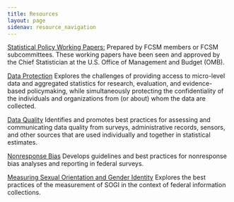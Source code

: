 ```yaml
---
title: Resources
layout: page
sidenav: resource_navigation
---
```


<p><a class="fcsm-main-links" href="/resources/statistical-policy-working-papers">Statistical Policy Working Papers:</a> Prepared by FCSM members or FCSM subcommittees. These working papers have been seen and approved by the Chief Statistician at the U.S. Office of Management and Budget (OMB).</p>

<p><a class="fcsm-main-links" href="/resources/safe-guard-data">Data Protection</a> Explores the challenges of providing access to micro-level data and aggregated statistics for research, evaluation, and evidence-based policymaking, while simultaneously protecting the confidentiality of the individuals and organizations from (or about) whom the data are collected.</p>

<p><a class="fcsm-main-links" href="/resources/data-quality-subcommittee">Data Quality</a> Identifies and promotes best practices for assessing and communicating data quality from surveys, administrative records, sensors, and other sources that are used individually and together in statistical estimates.</p>

<p><a class="fcsm-main-links" href="/resources/non-response-bias">Nonresponse Bias</a> Develops guidelines and best practices for nonresponse bias analyses and reporting in federal surveys.</p>

<p><a class="fcsm-main-links" href="/resources/sogi">Measuring Sexual Orientation and Gender Identity</a> Explores the best practices of the measurement of SOGI in the context of federal information collections.</p>
